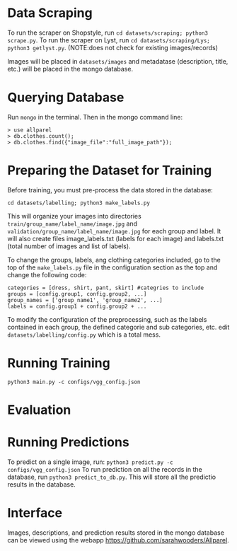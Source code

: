 ﻿# Data Scraping
To run the scraper on Shopstyle, run `cd datasets/scraping; python3 scrape.py`. 
To run the scraper on Lyst, run `cd datasets/scraping/Lys; python3 getlyst.py`. (NOTE:does not check for existing images/records)

Images will be placed in `datasets/images` and metadatase (description, title, etc.) will be placed in the mongo database.

# Querying Database
Run `mongo` in the terminal. Then in the mongo command line:
```
> use allparel
> db.clothes.count(); 
> db.clothes.find({"image_file":"full_image_path"});
```

# Preparing the Dataset for Training
Before training, you must pre-process the data stored in the database:
```
cd datasets/labelling; python3 make_labels.py
```
This will organize your images into directories `train/group_name/label_name/image.jpg` and `validation/group_name/label_name/image.jpg` for each group and label. It will also create files image_labels.txt (labels for each image) and labels.txt (total number of images and list of labels). 

To change the groups, labels, ang clothing categories included, go to the top of the `make_labels.py` file in the configuration section as the top and change the following code:
```
categories = [dress, shirt, pant, skirt] #categries to include
groups = [config.group1, config.group2, ...]
group_names = ['group_name1', 'group_name2', ...]
labels = config.group1 + config.group2 + ...
```
To modify the configuration of the preprocessing, such as the labels contained in each group, the defined categorie and sub categories, etc. edit `datasets/labelling/config.py` which is a total mess. 

# Running Training
`python3 main.py -c configs/vgg_config.json`

# Evaluation


# Running Predictions
To predict on a single image, run:
`python3 predict.py -c configs/vgg_config.json`
To run prediction on all the records in the database, run `python3 predict_to_db.py`. This will store all the predictio results in the database.

# Interface
Images, descriptions, and prediction results stored in the mongo database can be viewed using the webapp https://github.com/sarahwooders/Allparel. 
